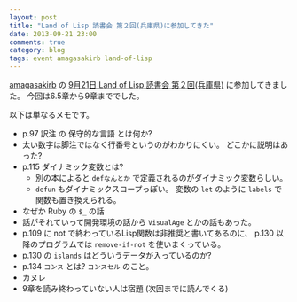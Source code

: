 ```yaml
---
layout: post
title: "Land of Lisp 読書会 第２回(兵庫県)に参加してきた"
date: 2013-09-21 23:00
comments: true
category: blog
tags: event amagasakirb land-of-lisp
---
```

[amagasakirb](http://kokucheese.com/main/tag/amagasakirb)
の
[9月21日 Land of Lisp 読書会 第２回(兵庫県)](http://kokucheese.com/event/index/105390/)
に参加してきました。
今回は6.5章から9章まででした。

<!--more-->

以下は単なるメモです。

* p.97 訳注 の 保守的な言語 とは何か?
* 太い数字は脚注ではなく行番号というのがわかりにくい。
  どこかに説明はあった?
* p.115 ダイナミック変数とは?
  * 別の本によると `defなんとか` で定義されるのがダイナミック変数らしい。
  * `defun` もダイナミックスコープっぽい。
    変数の `let` のように `labels` で関数も置き換えられる。
* なぜか Ruby の `$_` の話
* 話がそれていって開発環境の話から `VisualAge` とかの話もあった。
* p.109 に not で終わっているLisp関数は非推奨と書いてあるのに、
  p.130 以降のプログラムでは `remove-if-not` を使いまくっている。
* p.130 の `islands` はどういうデータが入っているのか?
* p.134 `コンス` とは? `コンスセル` のこと。
* カヌレ
* 9章を読み終わっていない人は宿題 (次回までに読んでくる)
